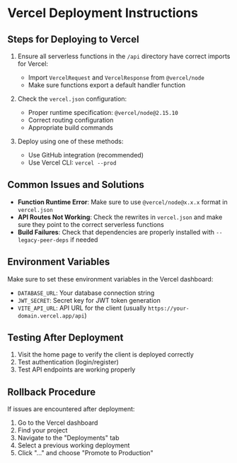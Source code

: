 # Vercel Deployment Instructions

## Steps for Deploying to Vercel

1. Ensure all serverless functions in the `/api` directory have correct imports for Vercel:
   - Import `VercelRequest` and `VercelResponse` from `@vercel/node`
   - Make sure functions export a default handler function

2. Check the `vercel.json` configuration:
   - Proper runtime specification: `@vercel/node@2.15.10`
   - Correct routing configuration
   - Appropriate build commands

3. Deploy using one of these methods:
   - Use GitHub integration (recommended)
   - Use Vercel CLI: `vercel --prod`

## Common Issues and Solutions

- **Function Runtime Error**: Make sure to use `@vercel/node@x.x.x` format in `vercel.json`
- **API Routes Not Working**: Check the rewrites in `vercel.json` and make sure they point to the correct serverless functions
- **Build Failures**: Check that dependencies are properly installed with `--legacy-peer-deps` if needed

## Environment Variables

Make sure to set these environment variables in the Vercel dashboard:

- `DATABASE_URL`: Your database connection string
- `JWT_SECRET`: Secret key for JWT token generation
- `VITE_API_URL`: API URL for the client (usually `https://your-domain.vercel.app/api`)

## Testing After Deployment

1. Visit the home page to verify the client is deployed correctly
2. Test authentication (login/register)
3. Test API endpoints are working properly

## Rollback Procedure

If issues are encountered after deployment:

1. Go to the Vercel dashboard
2. Find your project
3. Navigate to the "Deployments" tab
4. Select a previous working deployment
5. Click "..." and choose "Promote to Production"
